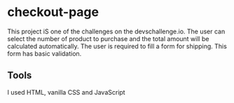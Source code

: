 # checkout-page
This project iS one of the challenges on the devschallenge.io. The user can select the number of product to purchase and the total amount will be calculated automatically. The user is required to fill a form for shipping. This form has basic validation.

<h2>Tools</h2>
I used HTML, vanilla CSS and JavaScript
